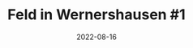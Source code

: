 ---
title: "Feld in Wernershausen #1"
file: /paintings/2022-08-16-feld-in-wernershausen-1.jpg
date: 2022-08-16
size: 7.5×2.5cm
materials: Acrylics on wood
featured: no
---